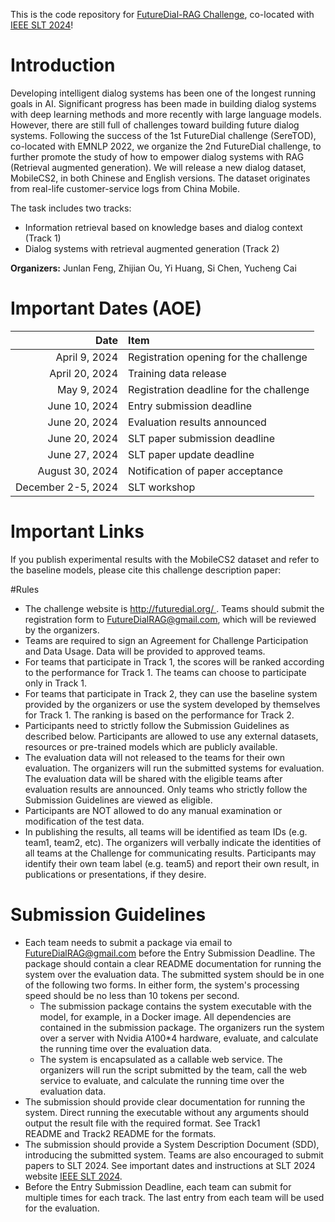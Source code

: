This is the code repository for [FutureDial-RAG Challenge](http://futuredial.org/), co-located with [IEEE SLT 2024](https://2024.ieeeslt.org)!

# Introduction

Developing intelligent dialog systems has been one of the longest running goals in AI. Significant progress has been made in building dialog systems with deep learning methods and more recently with large language models. However, there are still full of challenges toward building future dialog systems. Following the success of the 1st FutureDial challenge (SereTOD), co-located with EMNLP 2022, we organize the 2nd FutureDial challenge, to further promote the study of how to empower dialog systems with RAG (Retrieval augmented generation). We will release a new dialog dataset, MobileCS2, in both Chinese and English versions. The dataset originates from real-life customer-service logs from China Mobile.

The task includes two tracks:

* Information retrieval based on knowledge bases and dialog context (Track 1)
* Dialog systems with retrieval augmented generation (Track 2)

**Organizers:** Junlan Feng, Zhijian Ou, Yi Huang, Si Chen, Yucheng Cai

# Important Dates (AOE)
| Date  | Item  |
| ---: | :--- |
|April 9, 2024 | Registration opening for the challenge|
|April 20, 2024 | Training data release|
|May 9, 2024 | Registration deadline for the challenge|
|June 10, 2024 | Entry submission deadline |
|June 20, 2024| Evaluation results announced|
|June 20, 2024|SLT paper submission deadline|
|June 27, 2024|SLT paper update deadline|
|August 30, 2024|Notification of paper acceptance|
|December 2-5, 2024	|SLT workshop|

# Important Links

If you publish experimental results with the MobileCS2 dataset and refer to the baseline models, please cite this challenge description paper:


#Rules

* The challenge website is http://futuredial.org/ . Teams should submit the registration form to FutureDialRAG@gmail.com, which will be reviewed by the organizers.
* Teams are required to sign an Agreement for Challenge Participation and Data Usage. Data will be provided to approved teams.
* For teams that participate in Track 1, the scores will be ranked according to the performance for Track 1. The teams can choose to participate only in Track 1.
* For teams that participate in Track 2, they can use the baseline system provided by the organizers or use the system developed by themselves for Track 1. The ranking is based on the performance for Track 2.
* Participants need to strictly follow the Submission Guidelines as described below. Participants are allowed to use any external datasets, resources or pre-trained models which are publicly available.
* The evaluation data will not released to the teams for their own evaluation. The organizers will run the submitted systems for evaluation. The evaluation data will be shared with the eligible teams after evaluation results are announced. Only teams who strictly follow the Submission Guidelines are viewed as eligible.
* Participants are NOT allowed to do any manual examination or modification of the test data.
* In publishing the results, all teams will be identified as team IDs (e.g. team1, team2, etc). The organizers will verbally indicate the identities of all teams at the Challenge for communicating results. Participants may identify their own team label (e.g. team5) and report their own result, in publications or presentations, if they desire.
  
# Submission Guidelines

* Each team needs to submit a package via email to FutureDialRAG@gmail.com before the Entry Submission Deadline. The package should contain a clear README documentation for running the system over the evaluation data. The submitted system should be in one of the following two forms. In either form, the system's processing speed should be no less than 10 tokens per second.
  - The submission package contains the system executable with the model, for example, in a Docker image. All dependencies are contained in the submission package. The organizers run the system over a server with Nvidia A100*4 hardware, evaluate, and calculate the running time over the evaluation data.
  - The system is encapsulated as a callable web service. The organizers will run the script submitted by the team, call the web service to evaluate, and calculate the running time over the evaluation data.
* The submission should provide clear documentation for running the system. Direct running the executable without any arguments should output the result file with the required format. See Track1 README and Track2 README for the formats.
* The submission should provide a System Description Document (SDD), introducing the submitted system. Teams are also encouraged to submit papers to SLT 2024. See important dates and instructions at SLT 2024 website [IEEE SLT 2024](https://2024.ieeeslt.org).
* Before the Entry Submission Deadline, each team can submit for multiple times for each track. The last entry from each team will be used for the evaluation.
